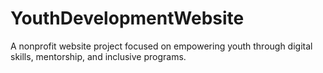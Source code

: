 # YouthDevelopmentWebsite
A nonprofit website project focused on empowering youth through digital skills, mentorship, and inclusive programs.
